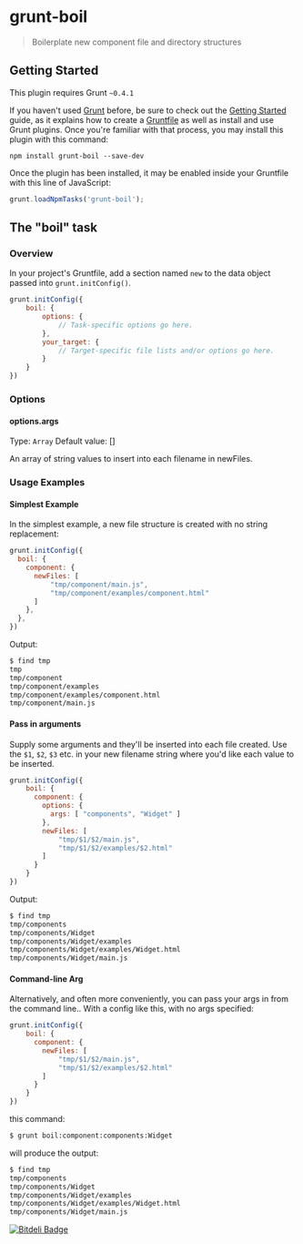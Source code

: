 # grunt-boil

> Boilerplate new component file and directory structures

## Getting Started
This plugin requires Grunt `~0.4.1`

If you haven't used [Grunt](http://gruntjs.com/) before, be sure to check out the [Getting Started](http://gruntjs.com/getting-started) guide, as it explains how to create a [Gruntfile](http://gruntjs.com/sample-gruntfile) as well as install and use Grunt plugins. Once you're familiar with that process, you may install this plugin with this command:

```shell
npm install grunt-boil --save-dev
```

Once the plugin has been installed, it may be enabled inside your Gruntfile with this line of JavaScript:

```js
grunt.loadNpmTasks('grunt-boil');
```

## The "boil" task

### Overview
In your project's Gruntfile, add a section named `new` to the data object passed into `grunt.initConfig()`.

```js
grunt.initConfig({
    boil: {
        options: {
            // Task-specific options go here.
        },
        your_target: {
            // Target-specific file lists and/or options go here.
        }
    }
})
```

### Options

#### options.args
Type: `Array`
Default value: []

An array of string values to insert into each filename in newFiles.

### Usage Examples

#### Simplest Example
In the simplest example, a new file structure is created with no string replacement:

```js
grunt.initConfig({
  boil: {
    component: {
      newFiles: [
          "tmp/component/main.js",
          "tmp/component/examples/component.html"
      ]
    },
  },
})
```

Output: 

```sh
$ find tmp
tmp
tmp/component
tmp/component/examples
tmp/component/examples/component.html
tmp/component/main.js
```

#### Pass in arguments
Supply some arguments and they'll be inserted into each file created. Use the `$1`, `$2`, `$3` etc. in your new filename string where you'd like each value to be inserted.

```js
grunt.initConfig({
    boil: {
      component: {
        options: {
          args: [ "components", "Widget" ]
        },
        newFiles: [
            "tmp/$1/$2/main.js",
            "tmp/$1/$2/examples/$2.html"
        ]
      }
    }
})
```

Output: 
```sh
$ find tmp
tmp/components
tmp/components/Widget
tmp/components/Widget/examples
tmp/components/Widget/examples/Widget.html
tmp/components/Widget/main.js
```

#### Command-line Arg
Alternatively, and often more conveniently, you can pass your args in from the command line.. With a config like this, with no args specified:

```js
grunt.initConfig({
    boil: {
      component: {
        newFiles: [
            "tmp/$1/$2/main.js",
            "tmp/$1/$2/examples/$2.html"
        ]
      }
    }
})
```

this command: 
```sh
$ grunt boil:component:components:Widget
```

will produce the output: 
```sh
$ find tmp
tmp/components
tmp/components/Widget
tmp/components/Widget/examples
tmp/components/Widget/examples/Widget.html
tmp/components/Widget/main.js
```

[![Bitdeli Badge](https://d2weczhvl823v0.cloudfront.net/75lb/grunt-boil/trend.png)](https://bitdeli.com/free "Bitdeli Badge")
